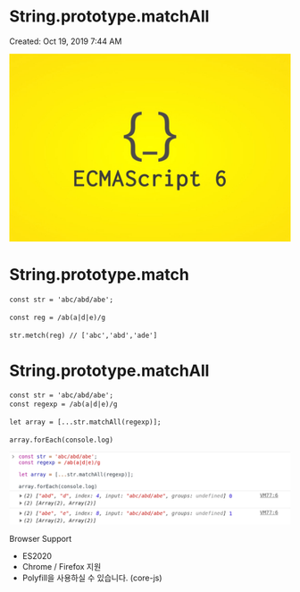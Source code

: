 # String.prototype.matchAll

Created: Oct 19, 2019 7:44 AM

![](1_aeFzjKB-7Y804GicKxk5Rg-a1928a5d-11d9-4776-93f8-4a780cd4d5cb.jpeg)

# String.prototype.match

    const str = 'abc/abd/abe';
    
    const reg = /ab(a|d|e)/g
    
    str.metch(reg) // ['abc','abd','ade']

# String.prototype.matchAll

    const str = 'abc/abd/abe';
    const regexp = /ab(a|d|e)/g
    
    let array = [...str.matchAll(regexp)];
    
    array.forEach(console.log)

![](18-3ce22b5c-4ad5-49df-a48b-19a8353deffa.png)

Browser Support

- ES2020
- Chrome / Firefox 지원
- Polyfill을 사용하실 수 있습니다. (core-js)